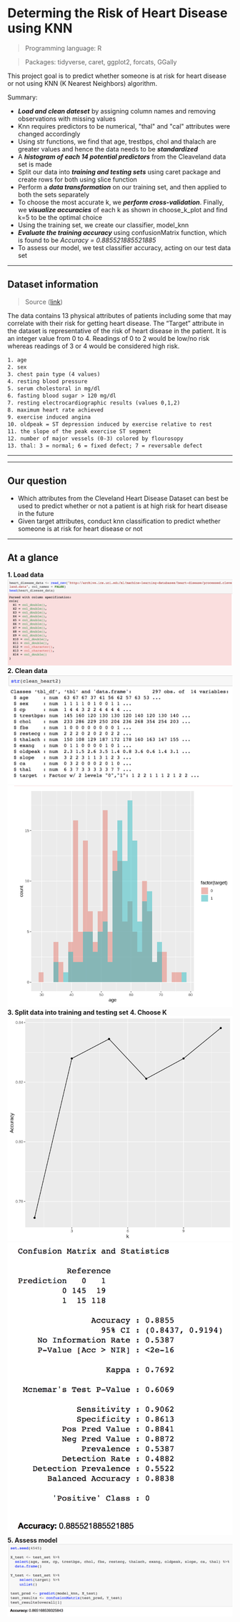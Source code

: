 # Determing the Risk of Heart Disease using KNN
>  Programming language: R

>  Packages: tidyverse, caret, ggplot2, forcats, GGally

This project goal is to predict whether someone is at risk for heart disease or not using KNN (K Nearest Neighbors) algorithm.

Summary:
- _**Load and clean dateset**_ by assigning column names and removing observations with missing values
- Knn requires predictors to be numerical, "thal" and "cal" attributes were changed accordingly
- Using str functions, we find that age, trestbps, chol and thalach are greater values and hence the data needs to be _**standardized**_
- A _**histogram of each 14 potential predictors**_ from the Cleaveland data set is made
- Split our data into _**training and testing sets**_ using caret package and create rows for both using slice function
- Perform a _**data transformation**_ on our training set, and then applied to both the sets separately
- To choose the most accurate k, we _**perform cross-validation**_. Finally, we _**visualize accuracies**_ of each k as shown in choose_k_plot and find k=5 to be the optimal choice
- Using the training set, we create our classifier, model_knn
- _**Evaluate the training accuracy**_ using confusionMatrix function, which is found to be *Accuracy = 0.885521885521885*
- To assess our model, we test classifier accuracy, acting on our test data set


---
Dataset information
---
> Source ([link](https://archive.ics.uci.edu/ml/datasets/Heart+Disease))

The data contains 13 physical attributes of patients including some that may correlate with their risk for getting heart disease. The “Target” attribute in the dataset is representative of the risk of heart disease in the patient. It is an integer value from 0 to 4. Readings of 0 to 2 would be low/no risk whereas readings of 3 or 4 would be considered high risk. 
```
1. age
2. sex
3. chest pain type (4 values)
4. resting blood pressure
5. serum cholestoral in mg/dl
6. fasting blood sugar > 120 mg/dl
7. resting electrocardiographic results (values 0,1,2)
8. maximum heart rate achieved
9. exercise induced angina
10. oldpeak = ST depression induced by exercise relative to rest
11. the slope of the peak exercise ST segment
12. number of major vessels (0-3) colored by flourosopy
13. thal: 3 = normal; 6 = fixed defect; 7 = reversable defect
```
---
---
Our question
----
- Which attributes from the Cleveland Heart Disease Dataset can best be used to predict whether or not a patient is at high risk for heart disease in the future
- Given target attributes, conduct knn classification to predict whether someone is at risk for heart disease or not 

---
At a glance
---

  **1. Load data**
      ![image1](https://github.com/rosa-rzi/Diagnostic-for-Heart-Disease-using-KNN/blob/e6b4455b0a59ffae3c2d342eba66e911fbca9999/images/Screen%20Shot%202021-05-18%20at%2011.38.46%20AM.png)
  **2. Clean data**
      ![image2](https://github.com/rosa-rzi/Diagnostic-for-Heart-Disease-using-KNN/blob/e6b4455b0a59ffae3c2d342eba66e911fbca9999/images/Screen%20Shot%202021-05-18%20at%2011.38.15%20AM.png)
      ![image3](https://github.com/rosa-rzi/Diagnostic-for-Heart-Disease-using-KNN/blob/e6b4455b0a59ffae3c2d342eba66e911fbca9999/images/Screen%20Shot%202021-05-18%20at%2011.39.21%20AM.png)
  **3. Split data into training and testing set**
  **4. Choose K**
      ![image4](https://github.com/rosa-rzi/Diagnostic-for-Heart-Disease-using-KNN/blob/e6b4455b0a59ffae3c2d342eba66e911fbca9999/images/kVisualization.png)
      ![image5](https://github.com/rosa-rzi/Diagnostic-for-Heart-Disease-using-KNN/blob/e6b4455b0a59ffae3c2d342eba66e911fbca9999/images/Screen%20Shot%202021-05-18%20at%2011.42.20%20AM.png)
  **5. Assess model**
      ![image6](https://github.com/rosa-rzi/Diagnostic-for-Heart-Disease-using-KNN/blob/e6b4455b0a59ffae3c2d342eba66e911fbca9999/images/Screen%20Shot%202021-05-18%20at%2011.42.53%20AM.png)
